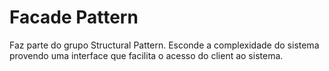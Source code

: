 # Facade Pattern

Faz parte do grupo Structural Pattern. Esconde a complexidade do sistema provendo uma interface que facilita o acesso do client ao sistema.